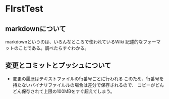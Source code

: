 # FIrstTest
## markdownについて
markdownというのは、いろんなところで使われているWiki
記述的なフォーマットのことである。調べたらすぐわかる。
## 変更とコミットとプッシュについて
- 変更の履歴はテキストファイルの行番号ごとに行われる
このため、行番号を持たないバイナリファイルルの場合は差分で保存されるので、
コピーがどんどん保存されて上限の100MBをすぐ超えてしまう。
